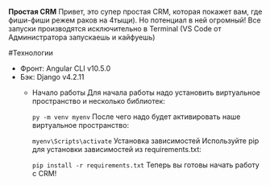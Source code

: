 **Простая CRM**
Привет, это супер простая CRM, которая покажет вам, где фиши-фиши режем раков на 4тыщи). Но потенциал в ней огромный!
 Все запуски производятся исключительно в Terminal (VS Code от Администратора запускаешь и кайфуешь)

#Технологии
- Фронт: Angular CLI v10.5.0
- Бэк: Django v4.2.11
  - Начало работы
    Для начала работы надо установить виртуальное пространство и несколько библиотек:


    ```py -m venv myenv```
    После чего надо будет активировать наше виртуальное пространство:


    ```myenv\Scripts\activate```
    Установка зависимостей
    Используйте pip для установки зависимостей из requirements.txt:
    
    ```pip install -r requirements.txt```
    Теперь вы готовы начать работу с CRM!

